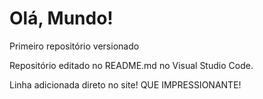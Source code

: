 # Olá, Mundo!
 Primeiro repositório versionado

 Repositório editado no README.md no Visual Studio Code.

Linha adicionada direto no site! QUE IMPRESSIONANTE!
